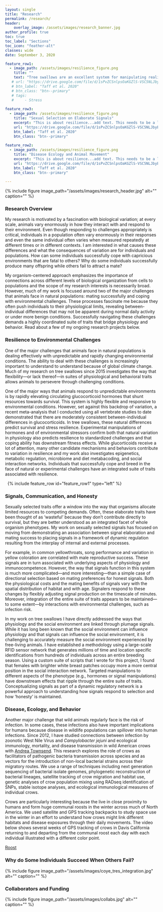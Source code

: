 ```yaml
---
layout: single
title: "Research"
permalink: /research/
header:
    overlay_image: /assets/images/research_banner.jpg
author_profile: true
toc: true
toc_label: "Sections"
toc_icon: "feather-alt"
classes: wide
date: September 3, 2020

feature_row1:
  - image_path: /assets/images/resilience_figure.png
    title: ""
    text: "Tree swallows are an excellent system for manipulating realistic challenges."
   # url: "https://drive.google.com/file/d/1sPvZCSnlpsOaKGZlS-VSC5NLJbyEMUsP/view"
   # btn_label: "Taff et al. 2020"
   # btn_class: "btn--primary"
   # tags: 
   #     - Stress
   
feature_row3:
  - image_path: /assets/images/resilience_figure.png
    title: "Sexual Selection on Elaborate Signals"
    excerpt: "This is about resilience...add text. This needs to be a longer block of text so I can figure out how this is going to look what will it look like."
    url: "https://drive.google.com/file/d/1sPvZCSnlpsOaKGZlS-VSC5NLJbyEMUsP/view"
    btn_label: "Taff et al. 2020"
    btn_class: "btn--primary"
   
feature_row2:
  - image_path: /assets/images/resilience_figure.png
    title: "Disease Ecology and Animal Movement"
    excerpt: "This is about resilience...add text. This needs to be a longer block of text so I can figure out how this is going to look what will it look like."
    url: "https://drive.google.com/file/d/1sPvZCSnlpsOaKGZlS-VSC5NLJbyEMUsP/view"
    btn_label: "Taff et al. 2020"
    btn_class: "btn--primary"  
        
---
```


{% include figure image_path="/assets/images/research_header.jpg" alt="" caption="" %}

### Research Overview

My research is motivated by a fascination with biological variation; at every scale, animals vary enormously in how they interact with and respond to their environment. Even though responding to challenges appropriately is critical, individuals in a population often vary enormously in their responses and even the same individual often varies when measured repeatedly at different times or in different contexts. I am interested in what causes these differences and what the consequences of variation are for individuals and populations. How can some individuals successfully cope with capricious environments that are fatal to others? Why do some individuals successfully produce many offspring while others fail to attract a mate? 

My organism-centered approach emphasizes the importance of connections across different levels of biological organization from cells to populations and the scope of my research interests is necessarily broad. However, much of my work is focused around two of the major challenges that animals face in natural populations: mating successfully and coping with environmental challenges. These processes fascinate me because they often push individuals to their physiological limits, revealing between-individual differences that may not be apparent during normal daily activity or under more benign conditions. Successfully navigating these challenges demands a highly coordinated suite of traits that bridge physiology and behavior. Read about a few of my ongoing research projects below.

### Resilience to Environmental Challenges

One of the major challenges that animals face in natural populations is dealing effectively with unpredictable and rapidly changing environmental conditions. The ability to deal with these challenges is increasingly important to understand to understand because of global climate change. Much of my research on tree swallows since 2015 investigates the way that flexibility—or lack thereof—in suites of physiological and behavioral traits allows animals to persevere through challenging conditions. 

One of the major ways that animals respond to unpredictable environments is by rapidly elevating circulating glucocorticoid hormones that shunt resources towards survival. This system is highly flexible and responsive to environmental conditions. However, set against this backdrop of variation, a recent meta-analysis that I conducted using all vertebrate studies to date demonstrated that there are moderately consistent between-individual differences in glucocorticoids. In tree swallows, these natural differences predict survival and stress resilience. Experimental manipulations of hormones and of environmental stressors confirm both that natural variation in physiology also predicts resilience to standardized challenges and that coping ability has downstream fitness effects. While glucorticoids receive a lot of attention, many other candidate mechanisms and behaviors contribute to variation in resilience and my work also investigates epigenetics, metabolic regulation, microbiome and diet metabacoding, and social interaction networks. Individuals that successfully cope and breed in the face of natural or experimental challenges have an integrated suite of traits associated with resilience.

&nbsp;
{% include feature_row id="feature_row1" type="left" %}

### Signals, Communication, and Honesty

Sexually selected traits offer a window into the way that organisms allocate limited resources to competing demands. Often, these elaborate traits have been thought of as ‘wasteful’ because they don’t contribute directly to survival, but they are better understood as an integrated facet of whole organism phenotypes. My work on sexually selected signals has focused on moving from demonstrating an association between signal elaboration and mating success to placing signals in a framework of dynamic regulation resulting from the interplay of internal and external processes. 

For example, in common yellowthroats, song performance and variation in yellow coloration are correlated with male reproductive success. These signals are in turn associated with underlying aspects of physiology and immunocompetence. However, the way that signals function in this system is much more complicated—and more interesting—than a simple case of directional selection based on mating preferences for honest signals. Both the physiological costs and the mating benefits of signals vary with the spatial distribution of habitat and with age. Signalers respond to these changes by flexibly adjusting signal production on the timescale of minutes. Moreover, integration of the entire suite of traits appears to be maintained—to some extent—by interactions with environmental challenges, such as infection risk.

In my work on tree swallows I have directly addressed the ways that physiology and the social environment are linked through plumage signals. While it has long been known that the social environment can influence physiology and that signals can influence the social environment, it is challenging to accurately measure the social environment experienced by free-living animals. I have established a methodology using a large-scale RFID sensor network that generates millions of time and location specific identifications from hundreds of individuals across an entire breeding season. Using a custom suite of scripts that I wrote for this project, I found that females with brighter white breast patches occupy more a more central position in the social interaction network. Targeted manipulations to different aspects of the phenotype (e.g., hormones or signal manipulations) have downstream effects that ripple through the entire suite of traits. Conceptualizing signals as part of a dynamic regulatory network is a powerful approach to understanding how signals respond to selection and how ‘honesty’ is maintained.

### Disease, Ecology, and Behavior

Another major challenge that wild animals regularly face is the risk of infection. In some cases, these infections also have important implications for humans because disease in wildlife populations can spillover into human infections. Since 2012, I have studied connections between infection by zoonotic West Nile Virus and *Campylobacter jejuni* and ecological immunology, mortality, and disease transmission in wild American crows with [Andrea Townsend](https://hamiltoncs.org/townsend/). This research explores the role of crows as facilitators of pathogenic bacteria transmission across species and as vectors for the introduction of non-local bacterial strains across their migratory routes. We use a range of techniques including next generation sequencing of bacterial isolate genomes, phylogenetic reconstruction of bacterial lineages, satellite tracking of crow migration and habitat use, genetic analyses of crow population mixing using RADseq identification of SNPs, stable isotope analyses, and ecological immunological measures of individual crows.  

Crows are particularly interesting because the live in close proximity to humans and form huge communal roosts in the winter across much of North America. We used satellite and GPS tracking backpacks to study space use in the winter in an effort to understand how crows might link different habitats and disease exposures through their daily movements. The video below shows several weeks of GPS tracking of crows in Davis California returning to and departing from the communal roost each day with each individual illustrated with a different color point.

[Roost](https://youtu.be/UdgQVU7SncA)


### Why do Some Individuals Succeed When Others Fail?

{% include figure image_path="/assets/images/coye_tres_integration.jpg" alt="" caption="" %}

### Collaborators and Funding



{% include figure image_path="/assets/images/collabs.jpg" alt="" caption="" %}
